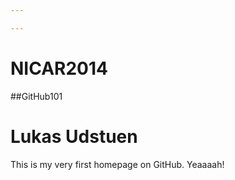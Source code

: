 ```yaml
---

---
```


# NICAR2014

##GitHub101

# Lukas Udstuen

This is my very first homepage on GitHub. Yeaaaah!

